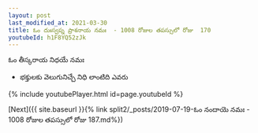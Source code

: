 ```yaml
---
layout: post
last_modified_at: 2021-03-30
title: ఓం దుఃస్వప్న ప్రాశనాయ నమః  - 1008 రోజుల తపస్సులో రోజు  170
youtubeId: h1F8YQ52zJk
---
```

 
 
 ఓం తీస్కరాయ నిధయే నమః  
 
 -  భక్తులకు వెలుగునిచ్చే నిధి లాంటిది ఎవరు 
 
  
 
  
 
 
 
 
 
 


{% include youtubePlayer.html id=page.youtubeId %}
 
[Next]({{ site.baseurl }}{% link  split2/_posts/2019-07-19-ఓం నందాయె నమః  - 1008 రోజుల తపస్సులో రోజు  187.md%})
 

